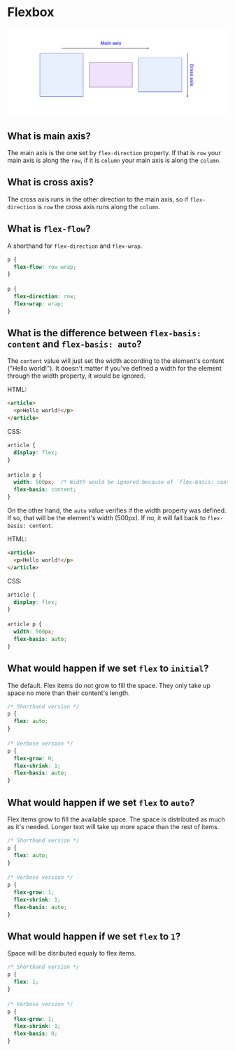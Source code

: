 # Flexbox

![axis](./main-and-cross-axis.svg)

## What is main axis? 
The main axis is the one set by `flex-direction` property. If that is `row` your main axis is along the `row`, if it is `column` your main axis is along the `column`. 

## What is cross axis?
The cross axis runs in the other direction to the main axis, so if `flex-direction` is `row` the cross axis runs along the `column`.

## What is `flex-flow`?
A shorthand for `flex-direction` and `flex-wrap`.

```css
p {
  flex-flow: row wrap;
}

p {
  flex-direction: row;
  flex-wrap: wrap;
}
```

## What is the difference between `flex-basis: content` and `flex-basis: auto`?
The `content` value will just set the width according to the element's content ("Hello world!"). It doesn't matter if you've defined a width for the element through the width property, it would be ignored.

HTML:
```html
<article>
  <p>Hello world!</p>
</article>
```

CSS:
```css
article {
  display: flex;
}

article p {
  width: 500px;  /* Width would be ignored because of `flex-basis: content` */
  flex-basis: content;
}
```

On the other hand, the `auto` value verifies if the width property was defined. If so, that will be the element's width (500px). If no, it will fall back to `flex-basis: content`.

HTML:
```html
<article>
  <p>Hello world!</p>
</article>
```

CSS:
```css
article {
  display: flex;
}

article p {
  width: 500px;
  flex-basis: auto;
}
```

## What would happen if we set `flex` to `initial`?
The default. Flex items do not grow to fill the space. 
They only take up space no more than their content's length.

```css
/* Shorthand version */
p {
  flex: auto;
}

/* Verbose version */
p {
  flex-grow: 0;
  flex-shrink: 1;
  flex-basis: auto;
}
```

## What would happen if we set `flex` to `auto`?
Flex items grow to fill the available space. The space is distributed as much
as it's needed. Longer text will take up more space than the rest of items.

```css
/* Shorthand version */
p {
  flex: auto;
}

/* Verbose version */
p {
  flex-grow: 1;
  flex-shrink: 1;
  flex-basis: auto;
}
```

## What would happen if we set `flex` to  `1`?
Space will be disributed equaly to flex items.

```css
/* Shorthand version */
p {
  flex: 1;
}

/* Verbose version */
p {
  flex-grow: 1;
  flex-shrink: 1;
  flex-basis: 0;
}
```

